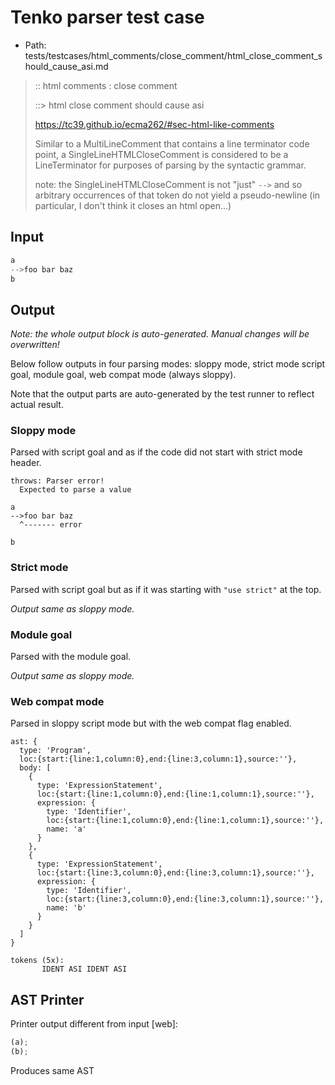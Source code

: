 # Tenko parser test case

- Path: tests/testcases/html_comments/close_comment/html_close_comment_should_cause_asi.md

> :: html comments : close comment
>
> ::> html close comment should cause asi
>
> https://tc39.github.io/ecma262/#sec-html-like-comments
>
> Similar to a MultiLineComment that contains a line terminator code point, a SingleLineHTMLCloseComment is considered to be a LineTerminator for purposes of parsing by the syntactic grammar.
>
> note: the SingleLineHTMLCloseComment is not "just" `-->` and so arbitrary occurrences of that token do not yield a pseudo-newline (in particular, I don't think it closes an html open...)

## Input

`````js
a
-->foo bar baz
b
`````

## Output

_Note: the whole output block is auto-generated. Manual changes will be overwritten!_

Below follow outputs in four parsing modes: sloppy mode, strict mode script goal, module goal, web compat mode (always sloppy).

Note that the output parts are auto-generated by the test runner to reflect actual result.

### Sloppy mode

Parsed with script goal and as if the code did not start with strict mode header.

`````
throws: Parser error!
  Expected to parse a value

a
-->foo bar baz
  ^------- error

b
`````

### Strict mode

Parsed with script goal but as if it was starting with `"use strict"` at the top.

_Output same as sloppy mode._

### Module goal

Parsed with the module goal.

_Output same as sloppy mode._

### Web compat mode

Parsed in sloppy script mode but with the web compat flag enabled.

`````
ast: {
  type: 'Program',
  loc:{start:{line:1,column:0},end:{line:3,column:1},source:''},
  body: [
    {
      type: 'ExpressionStatement',
      loc:{start:{line:1,column:0},end:{line:1,column:1},source:''},
      expression: {
        type: 'Identifier',
        loc:{start:{line:1,column:0},end:{line:1,column:1},source:''},
        name: 'a'
      }
    },
    {
      type: 'ExpressionStatement',
      loc:{start:{line:3,column:0},end:{line:3,column:1},source:''},
      expression: {
        type: 'Identifier',
        loc:{start:{line:3,column:0},end:{line:3,column:1},source:''},
        name: 'b'
      }
    }
  ]
}

tokens (5x):
       IDENT ASI IDENT ASI
`````


## AST Printer

Printer output different from input [web]:

````js
(a);
(b);
````

Produces same AST

